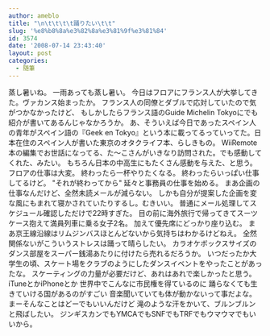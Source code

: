 ```yaml
---
author: ameblo
title: "\n\t\t\t\t踊りたい\t\t"
slug: '%e8%b8%8a%e3%82%8a%e3%81%9f%e3%81%84'
id: 3574
date: '2008-07-14 23:43:40'
layout: post
categories:
  - 随筆
---
```


蒸し暑いね。 一雨あっても蒸し暑い。 今日はフロアにフランス人が大挙してきた。ヴァカンス始まったか。 フランス人の同僚とダブルで応対していたので気がつかなかったけど、 もしかしたらフランス語のGuide Michelin Tokyoにでも紹介が書いてあるんじゃなかろうか。 あ、そういえば今日であったスペイン人の青年がスペイン語の『Geek en Tokyo』という本に載ってるっていってた。日本在住のスペイン人が書いた東京のオタクライフ本、らしきもの。 WiiRemote本の編集でお世話になってる、た～こさんがいきなり訪問された。でも感動してくれた、みたい。 もちろん日本の中高生にもたくさん感動を与えた、と思う。 フロアの仕事は大変。 終わったら一杯やりたくなる。 終わったらいっぱい仕事してるけど。 "それが終わってから" 延々と事務員の仕事を始める。 まあ企画の仕事なんだけど、全然未読メールが減らない。 しかも自分が提案した企画を変な風にもまれて寝かされていたりするし。むきいい。 普通にメール処理してスケジュール確認しただけで22時すぎた。 目の前に海外旅行で帰ってきてスーツケース抱えて満員列車に乗る女子2名。 加えて優先席にどっかり座り込む。 まあ京王線沿線はリムジンバスほとんどないから気持ちはわかるけどねえ。 全然関係ないがこういうストレスは踊って晴らしたい。 カラオケボックスサイズのダンス部屋をスーパー銭湯あたりに付けたら売れるだろうか。 いつだったか大学生の頃、スケート場をクラブのようにしたダンスイベントをやったことがあったな。 スケーティングの力量が必要だけど、あれはあれで楽しかったと思う。 iTuneとかiPhoneとか 世界中でこんなに市民権を得ているのに 踊らなくても生きていける国があるのがすごい 音楽聞いていても体が動かないって事だよな。 まーそんなことはどーでもいいんだけど 滝のような汗をかいて、ブルンブルンと飛ばしたい。 ジンギスカンでもYMCAでもSNFでもTRFでもウマウマでもいいから。